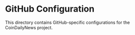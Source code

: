 # GitHub Configuration

This directory contains GitHub-specific configurations for the CoinDailyNews project.